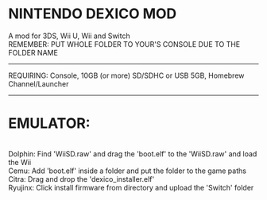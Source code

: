   #   NINTENDO DEXICO MOD  
  A mod for 3DS, Wii U, Wii  and Switch <br>
  REMEMBER: PUT WHOLE FOLDER TO YOUR'S CONSOLE DUE TO THE FOLDER NAME
  <hr>
  REQUIRING: Console, 10GB (or more) SD/SDHC or USB 5GB, Homebrew Channel/Launcher
  <hr>
  <h1>EMULATOR:</h1> <br>
  Dolphin: Find 'WiiSD.raw' and drag the 'boot.elf' to the 'WiiSD.raw' and load the Wii <br>
  Cemu: Add 'boot.elf' inside a folder and put the folder to the game paths <br>
  Citra: Drag and drop the 'dexico_installer.elf' <br>
  Ryujinx: Click install firmware from directory and upload the 'Switch' folder <br>
